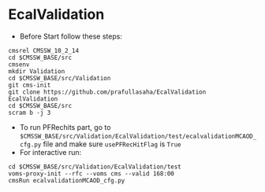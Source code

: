 # EcalValidation
* Before Start follow these steps:
```
cmsrel CMSSW_10_2_14
cd $CMSSW_BASE/src
cmsenv
mkdir Validation
cd $CMSSW_BASE/src/Validation
git cms-init
git clone https://github.com/prafullasaha/EcalValidation EcalValidation
cd $CMSSW_BASE/src
scram b -j 3
```
* To run PFRechits part, go to 
`$CMSSW_BASE/src/Validation/EcalValidation/test/ecalvalidationMCAOD_cfg.py` 
file and make sure `usePFRecHitFlag` is `True`
* For interactive run:
```
cd $CMSSW_BASE/src/Validation/EcalValidation/test
voms-proxy-init --rfc --voms cms --valid 168:00
cmsRun ecalvalidationMCAOD_cfg.py
```
